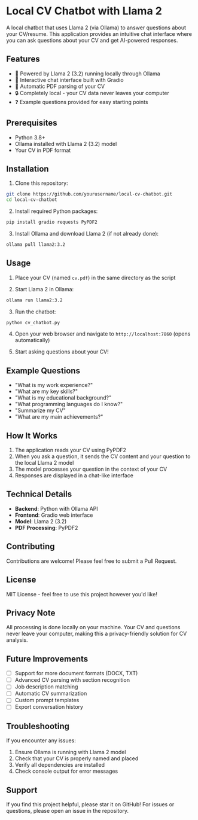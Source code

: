 # Local CV Chatbot with Llama 2

A local chatbot that uses Llama 2 (via Ollama) to answer questions about your CV/resume. This application provides an intuitive chat interface where you can ask questions about your CV and get AI-powered responses.

## Features

- 🤖 Powered by Llama 2 (3.2) running locally through Ollama
- 💬 Interactive chat interface built with Gradio
- 📄 Automatic PDF parsing of your CV
- 🔒 Completely local - your CV data never leaves your computer
- ❓ Example questions provided for easy starting points

## Prerequisites

- Python 3.8+
- Ollama installed with Llama 2 (3.2) model
- Your CV in PDF format

## Installation

1. Clone this repository:
```bash
git clone https://github.com/yourusername/local-cv-chatbot.git
cd local-cv-chatbot
```

2. Install required Python packages:
```bash
pip install gradio requests PyPDF2
```

3. Install Ollama and download Llama 2 (if not already done):
```bash
ollama pull llama2:3.2
```

## Usage

1. Place your CV (named `cv.pdf`) in the same directory as the script

2. Start Llama 2 in Ollama:
```bash
ollama run llama2:3.2
```

3. Run the chatbot:
```bash
python cv_chatbot.py
```

4. Open your web browser and navigate to `http://localhost:7860` (opens automatically)

5. Start asking questions about your CV!

## Example Questions

- "What is my work experience?"
- "What are my key skills?"
- "What is my educational background?"
- "What programming languages do I know?"
- "Summarize my CV"
- "What are my main achievements?"

## How It Works

1. The application reads your CV using PyPDF2
2. When you ask a question, it sends the CV content and your question to the local Llama 2 model
3. The model processes your question in the context of your CV
4. Responses are displayed in a chat-like interface

## Technical Details

- **Backend**: Python with Ollama API
- **Frontend**: Gradio web interface
- **Model**: Llama 2 (3.2)
- **PDF Processing**: PyPDF2

## Contributing

Contributions are welcome! Please feel free to submit a Pull Request.

## License

MIT License - feel free to use this project however you'd like!

## Privacy Note

All processing is done locally on your machine. Your CV and questions never leave your computer, making this a privacy-friendly solution for CV analysis.

## Future Improvements

- [ ] Support for more document formats (DOCX, TXT)
- [ ] Advanced CV parsing with section recognition
- [ ] Job description matching
- [ ] Automatic CV summarization
- [ ] Custom prompt templates
- [ ] Export conversation history

## Troubleshooting

If you encounter any issues:

1. Ensure Ollama is running with Llama 2 model
2. Check that your CV is properly named and placed
3. Verify all dependencies are installed
4. Check console output for error messages

## Support

If you find this project helpful, please star it on GitHub! For issues or questions, please open an issue in the repository.
